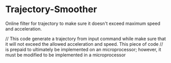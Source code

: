 # Trajectory-Smoother
Online filter for trajectory to make sure it doesn't exceed maximum speed and acceleration.

// This code generate a trajectory from input command while make sure that it will not exceed the allowed acceleration and speed. This piece of code
// is prepaid to ultimately be implemented on an microprocessor; however, it must be modified to be implemented in a microprocessor
